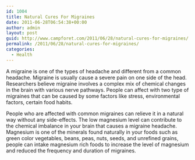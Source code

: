 ```yaml
---
id: 1004
title: Natural Cures For Migraines
date: 2011-06-28T06:54:38+00:00
author: admin
layout: post
guid: http://www.campforet.com/2011/06/28/natural-cures-for-migraines/
permalink: /2011/06/28/natural-cures-for-migraines/
categories:
  - Health
---
```

A migraine is one of the types of headache and different from a common headache. Migraine is usually cause a severe pain on one side of the head. Researchers believe migraine involves a complex mix of chemical changes in the brain with various nerve pathways. People can affect with two type of migraines that can be caused by some factors like stress, environmental factors, certain food habits. 

People who are affected with common migraines can relieve it in a natural way without any side-effects. The low magnesium level can contribute to the chemical imbalance in your brain that causes a migraine headache. Magnesium is one of the minerals found naturally in your foods such as green color vegetables, beans, peas, nuts, seeds, and unrefined grains, people can intake magnesium rich foods to increase the level of magnesium and reduced the frequency and duration of migraines.